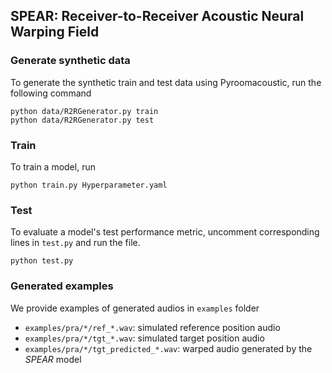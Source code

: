 ## SPEAR: Receiver-to-Receiver Acoustic Neural Warping Field

### Generate synthetic data
To generate the synthetic train and test data using Pyroomacoustic, run the following command
```shell
python data/R2RGenerator.py train
python data/R2RGenerator.py test
```

### Train
To train a model, run 
```shell
python train.py Hyperparameter.yaml
```

### Test
To evaluate a model's test performance metric, uncomment corresponding lines in `test.py` and run the file. 
```shell
python test.py
```
### Generated examples
We provide examples of generated audios in `examples` folder
- `examples/pra/*/ref_*.wav`: simulated reference position audio
- `examples/pra/*/tgt_*.wav`: simulated target position audio
- `examples/pra/*/tgt_predicted_*.wav`: warped audio generated by the *SPEAR* model
